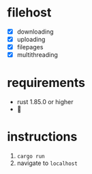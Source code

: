 # filehost
- [x] downloading
- [x] uploading
- [x] filepages
- [x] multithreading

# requirements
- rust 1.85.0 or higher
- 🧠

# instructions
1. `cargo run`
2. navigate to `localhost`
